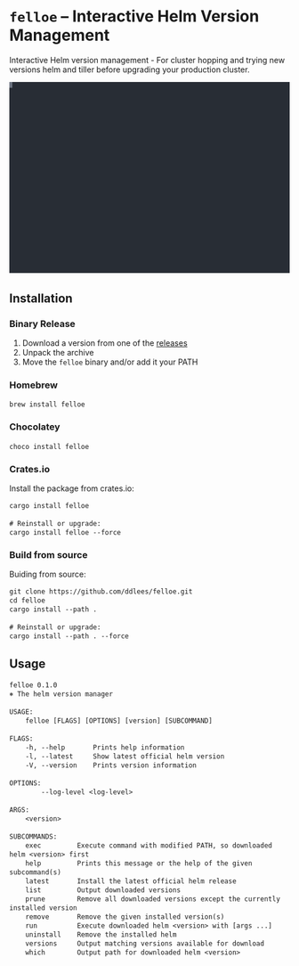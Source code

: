 # `felloe` – Interactive Helm Version Management


Interactive Helm version management - For cluster hopping and trying new versions helm and tiller before upgrading your production cluster.

![terminal](images/demo.svg)

## Installation

### Binary Release

1) Download a version from one of the [releases](https://github.com/ddlees/felloe/releases)
2) Unpack the archive
3) Move the `felloe` binary and/or add it your PATH

### Homebrew

``` console
brew install felloe
```

### Chocolatey

``` console
choco install felloe
```

### Crates.io

Install the package from crates.io:

``` console
cargo install felloe

# Reinstall or upgrade:
cargo install felloe --force
```

### Build from source

Buiding from source:

``` console
git clone https://github.com/ddlees/felloe.git
cd felloe
cargo install --path .

# Reinstall or upgrade:
cargo install --path . --force
```

## Usage

``` man
felloe 0.1.0
⎈ The helm version manager

USAGE:
    felloe [FLAGS] [OPTIONS] [version] [SUBCOMMAND]

FLAGS:
    -h, --help       Prints help information
    -l, --latest     Show latest official helm version
    -V, --version    Prints version information

OPTIONS:
        --log-level <log-level>    

ARGS:
    <version>    

SUBCOMMANDS:
    exec         Execute command with modified PATH, so downloaded helm <version> first
    help         Prints this message or the help of the given subcommand(s)
    latest       Install the latest official helm release
    list         Output downloaded versions
    prune        Remove all downloaded versions except the currently installed version
    remove       Remove the given installed version(s)
    run          Execute downloaded helm <version> with [args ...]
    uninstall    Remove the installed helm
    versions     Output matching versions available for download
    which        Output path for downloaded helm <version>
```

